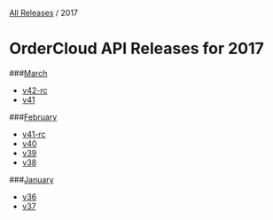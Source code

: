 [All Releases](../README.md) / 2017
# OrderCloud API Releases for 2017

###[March](March/README.md)
- [v42-rc](March/v42-rc.md)
- [v41](March/v41.md)

###[February](February/README.md)
- [v41-rc](February/v41-rc.md)
- [v40](February/v40.md)
- [v39](February/v39.md)
- [v38](February/v38.md)

###[January](January/README.md)
- [v36](January/v36.md)
- [v37](January/v37.md)
